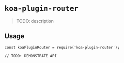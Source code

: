 # `koa-plugin-router`

> TODO: description

## Usage

```
const koaPluginRouter = require('koa-plugin-router');

// TODO: DEMONSTRATE API
```
